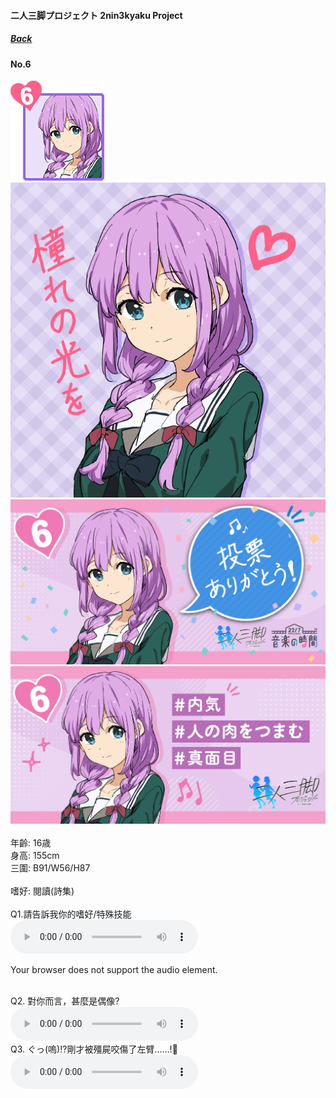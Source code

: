 #### 二人三脚プロジェクト 2nin3kyaku Project
##### [Back](2nin3kyaku_List.md)

#### No.6
<img src="../../../Img/Nanaon/2nin3kyaku/6/6_thumb.png"><br>
<img src="../../../Img/Nanaon/2nin3kyaku/6/6_main.png"><br>
<img src="../../../Img/Nanaon/2nin3kyaku/6/6_thanks.png"><br>
<img src="../../../Img/Nanaon/2nin3kyaku/6/6_desc.png"><br>
<br>
年齡: 16歳<br>
身高: 155cm<br>
三圍: B91/W56/H87<br>
<br>
嗜好: 閱讀(詩集)<br>
<br>
Q1.請告訴我你的嗜好/特殊技能<br>
<audio controls="controls">
  <source type="audio/mp3" src="../../../Resources/2nin3kyaku/No6_voice_1.mp3"></source>
  <p>Your browser does not support the audio element.</p>
</audio><br>
Q2. 對你而言，甚麼是偶像? <br>
<audio controls="controls">
  <source type="audio/mp3" src="../../../Resources/2nin3kyaku/No6_voice_2.mp3"></source>
  <p>Your browser does not support the audio element.</p>
</audio><br>
Q3. ぐっ(嗚)!?剛才被殭屍咬傷了左臂……!🧟 <br>
<audio controls="controls">
  <source type="audio/mp3" src="../../../Resources/2nin3kyaku/No6_voice_3.mp3"></source>
  <p>Your browser does not support the audio element.</p>
</audio><br>